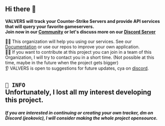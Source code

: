 ## Hi there 👋

**VALVERS will track your Counter-Strike Servers and provide API services that will query your favorite gameservers.<br> Join now in our [Community](https://valvers.net) or let's discuss more on our [Discord Server](https://valvers.net/discord)**

🙋‍♀️ This organization will help you using our services. See our [Documentation](https://valvers.net/docs) or use our repos to improve your own application.<br>
👨‍💻 If you want to contribute at this project you can join in a team of this Organization, I will try to contact you in a short time. (Not possible at this time, maybe in the future when the project gets bigger)<br>
👂 VALVERS is open to suggestions for future updates, cya on [discord](https://valvers.net/discord).<br>

## ``📣 INFO`` <br>Unfortunately, I lost all my interest developing this project.
##### If you are interested in continuing or creating your own tracker, dm on Discord (jeokovic), I will consider making the whole project opensource.
